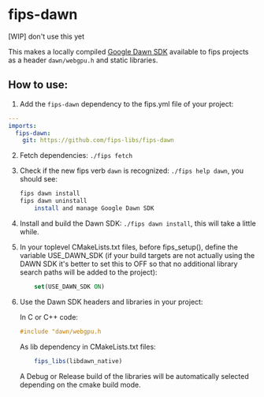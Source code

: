 # fips-dawn

[WIP] don't use this yet

This makes a locally compiled [Google Dawn SDK](https://dawn.googlesource.com/dawn)
available to fips projects as a header ```dawn/webgpu.h``` and static libraries.

## How to use:

1. Add the ```fips-dawn``` dependency to the fips.yml file of your project:

```yaml
---
imports:
  fips-dawn:
    git: https://github.com/fips-libs/fips-dawn
```

2. Fetch dependencies: ```./fips fetch```

3. Check if the new fips verb ```dawn``` is recognized: ```./fips help dawn```,
    you should see:

    ```sh
    fips dawn install
    fips dawn uninstall
        install and manage Google Dawn SDK 
    ```

4. Install and build the Dawn SDK: ```./fips dawn install```, this will 
    take a little while.

5. In your toplevel CMakeLists.txt files, before fips_setup(), define the
   variable USE_DAWN_SDK (if your build targets are not actually using
   the DAWN SDK it's better to set this to OFF so that no additional
   library search paths will be added to the project):

   ```cmake
       set(USE_DAWN_SDK ON)
   ```

6. Use the Dawn SDK headers and libraries in your project:

    In C or C++ code:
    ```c
    #include "dawn/webgpu.h
    ```

    As lib dependency in CMakeLists.txt files:

    ```cmake
        fips_libs(libdawn_native)
    ```

    A Debug or Release build of the libraries will be automatically selected
    depending on the cmake build mode.




